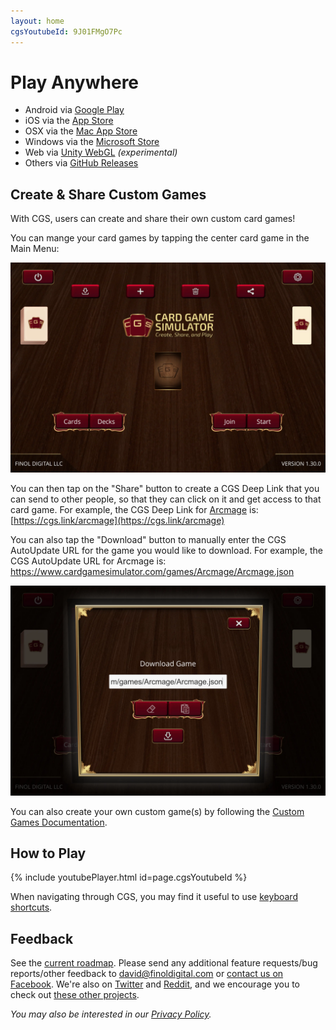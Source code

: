 ```yaml
---
layout: home
cgsYoutubeId: 9J01FMgO7Pc
---
```


# Play Anywhere
- Android via [Google Play](https://play.google.com/store/apps/details?id=com.finoldigital.cardgamesim)
- iOS via the [App Store](https://itunes.apple.com/us/app/card-game-simulator/id1392877362?ls=1&mt=8)
- OSX via the [Mac App Store](https://itunes.apple.com/us/app/card-game-simulator/id1398206553?ls=1&mt=12)
- Windows via the [Microsoft Store](https://www.microsoft.com/store/apps/9N96N5S4W3J0)
- Web via [Unity WebGL](cgs-webgl.html) *(experimental)*
- Others via [GitHub Releases](https://github.com/finol-digital/Card-Game-Simulator/releases)

## Create & Share Custom Games
With CGS, users can create and share their own custom card games!

You can mange your card games by tapping the center card game in the Main Menu:

![Game Selection Menu Image](assets/img/selectionmenu.webp)

You can then tap on the "Share" button to create a CGS Deep Link that you can send to other people, so that they can click on it and get access to that card game.
For example, the CGS Deep Link for [Arcmage](https://arcmage.org/) is: [https://cgs.link/arcmage](https://cgs.link/arcmage)

You can also tap the "Download" button to manually enter the CGS AutoUpdate URL for the game you would like to download.
For example, the CGS AutoUpdate URL for Arcmage is: https://www.cardgamesimulator.com/games/Arcmage/Arcmage.json

![Game Download Menu Image](assets/img/downloadmenu.webp)

You can also create your own custom game(s) by following the [Custom Games Documentation](custom.html).

## How to Play

{% include youtubePlayer.html id=page.cgsYoutubeId %}

When navigating through CGS, you may find it useful to use [keyboard shortcuts](keyboard.html).

## Feedback
See the [current roadmap](roadmap.html). Please send any additional feature requests/bug reports/other feedback to <david@finoldigital.com> or [contact us on Facebook](https://www.facebook.com/cardgamesimulator/). 
We're also on [Twitter](https://twitter.com/cardgamesim) and [Reddit](https://www.reddit.com/r/CardGameSimulator/), and we encourage you to check out [these other projects](external.html).

*You may also be interested in our [Privacy Policy](PRIVACY.html).*
